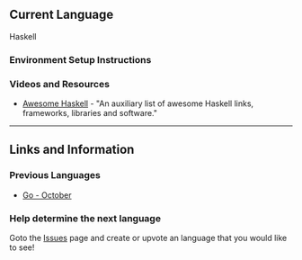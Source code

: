 ## Current Language

Haskell

### Environment Setup Instructions

### Videos and Resources

* [Awesome Haskell](https://github.com/krispo/awesome-haskell) - "An auxiliary list of awesome Haskell links, frameworks, libraries and software."

---

## Links and Information

### Previous Languages

* [Go - October](https://github.com/KualiCo/club-lpl/tree/go)

### Help determine the next language

Goto the [Issues](https://github.com/KualiCo/club-lpl/issues) page and create or upvote an language that you would like to see!
